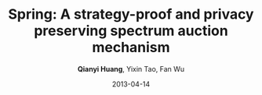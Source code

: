 ---
title: "Spring: A strategy-proof and privacy preserving spectrum auction mechanism"
collection: publications
permalink: "/publication/2013-04-14"
excerpt: "The problem of dynamic spectrum redistribution has been extensively studied in recent years. Auction is believed to be one of the most effective tools to solve this problem. A great number of strategy-proof auction mechanisms have been proposed to improve spectrum allocation efficiency by stimulating bidders to truthfully reveal their valuations of spectrum, which are the private information of bidders. However, none of these approaches protects bidders' privacy. In this paper, we present SPRING, which is the first Strategy-proof and PRivacy preservING spectrum auction mechanism. We not only rigorously prove the properties of SPRING, but also extensively evaluate its performance. Our evaluation results show that SPRING achieves good spectrum redistribution efficiency with low overhead."
date: "2013-04-14"
venue: "2013 Proceedings IEEE INFOCOM, 827-835, 2013"
paperurl: "/files/2013-04-14.pdf"
author: "<strong>Qianyi Huang</strong>, Yixin Tao, Fan Wu"
poster: /images/publications/2013-04-14.jpg

remark:
external_url: "https://ieeexplore.ieee.org/document/6566870"
---